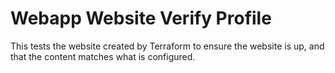 # Webapp Website Verify Profile

This tests the website created by Terraform to ensure the website is up, and that the content matches what is configured.
